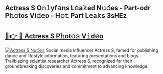 ## Actress S O𝚗𝚕yf𝚊ns L𝚎a𝚔ed N𝚞𝚍es - Part-odr P𝚑𝚘tos Vi𝚍𝚎o - H𝚘𝚝 Part L𝚎a𝚔s 3sHEz

# <h2><a href="http://kfdo68.oniu.top/?m=Actress+S">🔗👉 🔴 Actress S P𝚑ot𝚘𝚜 V𝚒d𝚎o</a></h2>

[![Actress S Nu𝚍e𝚜](https://i.imgur.com/0qMVB7G.gif)](http://kfdo68.oniu.top/?m=Actress+S)
Social media influencer Actress S, famed for publishing dance and lifestyle information, featuring presentations and blogs. Trailblazing scientist researcher Actress S, recognized for their groundbreaking discoveries and commitment to advancing knowledge.  
